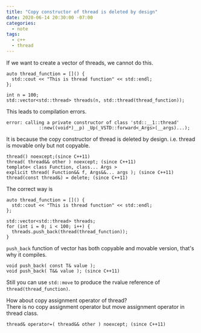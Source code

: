 ```yaml
---
title: "Copy constructor of thread is deleted by design"
date: 2020-06-14 20:30:00 -07:00
categories:
  - note
tags:
  - c++
  - thread
---
```


If we want to create a vector of threads, we cannot do this.

```
auto thread_function = []() {
  std::cout << "This is thread function" << std::endl;
};

int n = 100;
std::vector<std::thread> threads(n, std::thread(thread_function));
```

This leads to compilation errors.
```
error: calling a private constructor of class 'std::__1::thread'
            ::new((void*)__p) _Up(_VSTD::forward<_Args>(__args)...);
```

It is because the copy constructor of thread is deleted by design. i.e. thread is movable only but not copyable.

```
thread() noexcept;(since C++11)
thread( thread&& other ) noexcept; (since C++11)
template< class Function, class... Args >
explicit thread( Function&& f, Args&&... args ); (since C++11)
thread(const thread&) = delete; (since C++11)
```

The correct way is
```
auto thread_function = []() {
  std::cout << "This is thread function" << std::endl;
};

std::vector<std::thread> threads;
for (int i = 0; i < 100; i++) {
  threads.push_back(thread(thread_function));
}
```
```push_back``` function of vector has both copyable and movable version, that's why it compiles.
```
void push_back( const T& value );
void push_back( T&& value ); (since C++11)
```
Still you can use ```std::move``` to produce the rvalue reference of ```thread(thread_function)```.

How about copy assignment operator of thread?  
There is no copy assignment operator but move assignment operator in thread class.
```
thread& operator=( thread&& other ) noexcept; (since C++11)
```
